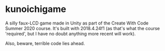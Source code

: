 # kunoichigame
A silly faux-LCD game made in Unity as part of the Create With Code Summer 2020 course.
It's built with 2018.4.24f1 (as that's what the course 'required', but I have no doubt anything more recent will work).

Also, beware, terrible code lies ahead.
